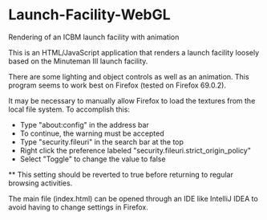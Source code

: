 # Launch-Facility-WebGL
Rendering of an ICBM launch facility with animation

This is an HTML/JavaScript application that renders a launch facility loosely based on the Minuteman III launch facility. 

There are some lighting and object controls as well as an animation. 
This program seems to work best on Firefox (tested on Firefox 69.0.2). 

It may be necessary to manually allow Firefox to load the textures from the local file system. 
To accomplish this: 
  + Type "about:config" in the address bar
  + To continue, the warning must be accepted
  + Type "security.fileuri" in the search bar at the top
  + Right click the preference labeled "security.fileuri.strict_origin_policy"
  + Select "Toggle" to change the value to false
  
** This setting should be reverted to true before returning to regular browsing activities.
  
The main file (index.html) can be opened through an IDE like IntelliJ IDEA to avoid having to change settings in Firefox.
